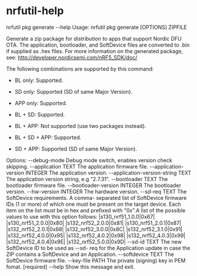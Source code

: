 # nrfutil-help
nrfutil pkg generate --help
Usage: nrfutil pkg generate [OPTIONS] ZIPFILE

  Generate a zip package for distribution to apps that support Nordic DFU
  OTA. The application, bootloader, and SoftDevice files are converted to
  .bin if supplied as .hex files. For more information on the generated
  package, see: http://developer.nordicsemi.com/nRF5_SDK/doc/

  The following combinations are supported by this command:

  * BL only: Supported.

  * SD only: Supported (SD of same Major Version).

  * APP only: Supported.

  * BL + SD: Supported.

  * BL + APP: Not supported (use two packages instead).

  * BL + SD + APP: Supported.

  * SD + APP: Supported (SD of same Major Version).

Options:
  --debug-mode                    Debug mode switch, enables version check
                                  skipping.
  --application TEXT              The application firmware file.
  --application-version INTEGER   The application version.
  --application-version-string TEXT
                                  The application version string, e.g
                                  "2.7.31".
  --bootloader TEXT               The bootloader firmware file.
  --bootloader-version INTEGER    The bootloader version.
  --hw-version INTEGER            The hardware version.
  --sd-req TEXT                   The SoftDevice requirements. A comma-
                                  separated list of SoftDevice firmware IDs
                                  (1 or more) of which one must be present on
                                  the target device. Each item on the list
                                  must be in hex and prefixed with "0x".A
                                  list of the possible values to use with
                                  this option follows:
                                  |s130_nrf51_1.0.0|0x67|
                                  |s130_nrf51_2.0.0|0x80|
                                  |s132_nrf52_2.0.0|0x81|
                                  |s130_nrf51_2.0.1|0x87|
                                  |s132_nrf52_2.0.1|0x88|
                                  |s132_nrf52_3.0.0|0x8C|
                                  |s132_nrf52_3.1.0|0x91|
                                  |s132_nrf52_4.0.0|0x95|
                                  |s132_nrf52_4.0.2|0x98|
                                  |s132_nrf52_4.0.3|0x99|
                                  |s132_nrf52_4.0.4|0x9E|
                                  |s132_nrf52_5.0.0|0x9D|
  --sd-id TEXT                    The new SoftDevice ID to be used as --sd-
                                  req for the Application update in case the
                                  ZIP contains a SoftDevice and an
                                  Application.
  --softdevice TEXT               The SoftDevice firmware file.
  --key-file PATH                 The private (signing) key in PEM fomat.
                                  [required]
  --help                          Show this message and exit.
